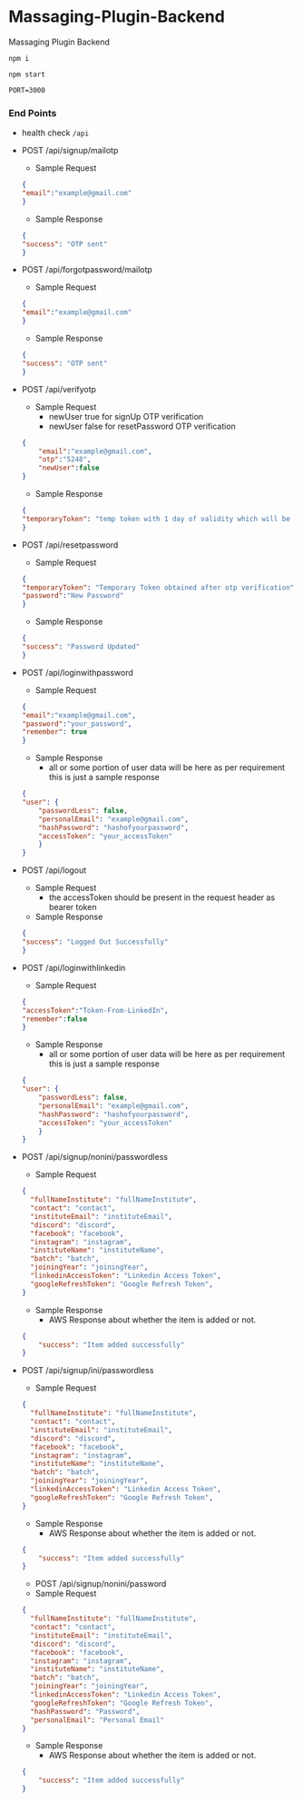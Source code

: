 # Massaging-Plugin-Backend

Massaging Plugin Backend

`npm i`

`npm start`

`PORT=3000`

### End Points

* health check
`/api`

* POST /api/signup/mailotp
    * Sample Request
    ```json
    {
    "email":"example@gmail.com"
    }
    ```
    * Sample Response 
    ```json
    {
    "success": "OTP sent"
    }
    ```
* POST /api/forgotpassword/mailotp
    * Sample Request
    ```json
    {
    "email":"example@gmail.com"
    }
    ```
    * Sample Response 
    ```json
    {
    "success": "OTP sent"
    }
    ```
* POST /api/verifyotp
    * Sample Request
        * newUser true for signUp OTP verification
        * newUser false for resetPassword OTP verification
    ```json
    {
        "email":"example@gmail.com",
        "otp":"5248",
        "newUser":false
    }
    ```
    * Sample Response 
    ```json
    {
    "temporaryToken": "temp token with 1 day of validity which will be used at the signup time or at reset password time to verify that your otp has been verified."
    }
    ```
* POST /api/resetpassword
    * Sample Request
    ```json
    {
    "temporaryToken": "Temporary Token obtained after otp verification",
    "password":"New Password"
    }
    ```
    * Sample Response 
    ```json
    {
    "success": "Password Updated"
    }
    ```
* POST /api/loginwithpassword
    * Sample Request
    ```json
    {
    "email":"example@gmail.com",
    "password":"your_password",
    "remember": true
    }
    ```
    * Sample Response 
        * all or some portion of user data will be here as per requirement this is just a sample response
    ```json
    {
    "user": {
        "passwordLess": false,
        "personalEmail": "example@gmail.com",
        "hashPassword": "hashofyourpassword",
        "accessToken": "your_accessToken"
        }
    }
    ```
* POST /api/logout
    * Sample Request
      * the accessToken should be present in the request header as bearer token
    * Sample Response 
    ```json
    {
    "success": "Logged Out Successfully"
    }
    ```
* POST /api/loginwithlinkedin
    * Sample Request
    ```json
    {
    "accessToken":"Token-From-LinkedIn",
    "remember":false
    }
    ```
    * Sample Response
        * all or some portion of user data will be here as per requirement this is just a sample response 
    ```json
    {
    "user": {
        "passwordLess": false,
        "personalEmail": "example@gmail.com",
        "hashPassword": "hashofyourpassword",
        "accessToken": "your_accessToken"
        }
    }
    ```
* POST /api/signup/nonini/passwordless
    * Sample Request
    ```json
    {
      "fullNameInstitute": "fullNameInstitute",
      "contact": "contact",
      "instituteEmail": "instituteEmail",
      "discord": "discord",
      "facebook": "facebook",
      "instagram": "instagram",
      "instituteName": "instituteName",
      "batch": "batch",
      "joiningYear": "joiningYear",
      "linkedinAccessToken": "Linkedin Access Token",
      "googleRefreshToken": "Google Refresh Token",      
    }
    ```
    * Sample Response
        * AWS Response about whether the item is added or not. 
    ```json
    {
        "success": "Item added successfully"
    }
    ```

* POST /api/signup/ini/passwordless
    * Sample Request
    ```json
    {
      "fullNameInstitute": "fullNameInstitute",
      "contact": "contact",
      "instituteEmail": "instituteEmail",
      "discord": "discord",
      "facebook": "facebook",
      "instagram": "instagram",
      "instituteName": "instituteName",
      "batch": "batch",
      "joiningYear": "joiningYear",
      "linkedinAccessToken": "Linkedin Access Token",
      "googleRefreshToken": "Google Refresh Token",      
    }
    ```
    * Sample Response
        * AWS Response about whether the item is added or not. 
    ```json
    {
        "success": "Item added successfully"
    }
    ```    
    * POST /api/signup/nonini/password
    * Sample Request
    ```json
    {
      "fullNameInstitute": "fullNameInstitute",
      "contact": "contact",
      "instituteEmail": "instituteEmail",
      "discord": "discord",
      "facebook": "facebook",
      "instagram": "instagram",
      "instituteName": "instituteName",
      "batch": "batch",
      "joiningYear": "joiningYear",
      "linkedinAccessToken": "Linkedin Access Token",
      "googleRefreshToken": "Google Refresh Token",
      "hashPassword": "Password",
      "personalEmail": "Personal Email"
    }
    ```
    * Sample Response
        * AWS Response about whether the item is added or not. 
    ```json
    {
        "success": "Item added successfully"
    }
    ``` 